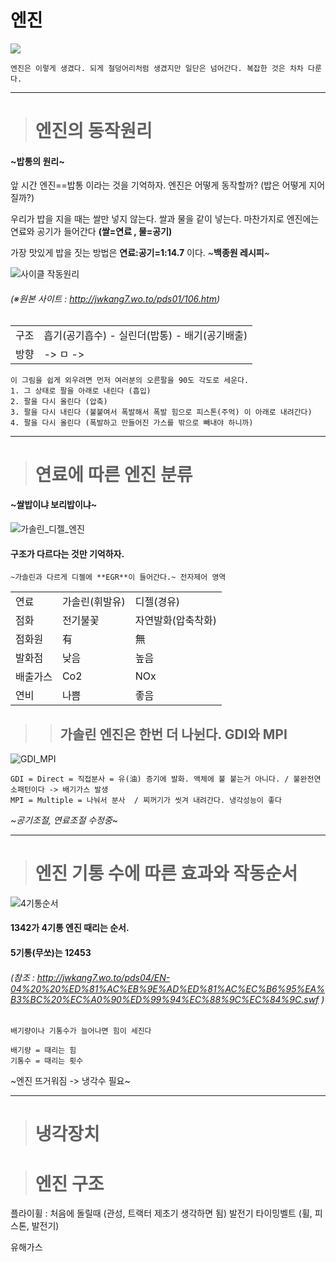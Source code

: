 # 엔진

<img src="https://github.com/lkeonwoo94/Automotive-Engineering/blob/master/%EC%9E%90%EB%8F%99%EC%B0%A8%20%EA%B5%AC%EC%A1%B0%20%EC%9D%B4%EB%A1%A0/%EC%83%A4%EC%8B%9C-%EC%97%94%EC%A7%84/img/%EC%97%94%EC%A7%84.jpg">

```
엔진은 이렇게 생겼다. 되게 철덩어리처럼 생겼지만 일단은 넘어간다. 복잡한 것은 차차 다룬다.
```

---






>  # 엔진의 동작원리 
#### ~밥통의 원리~


앞 시간 엔진==밥통 이라는 것을 기억하자.
엔진은 어떻게 동작할까? (밥은 어떻게 지어질까?)

우리가 밥을 지을 때는 쌀만 넣지 않는다. 쌀과 물을 같이 넣는다.
마찬가지로 엔진에는 연료와 공기가 들어간다 **(쌀=연료 , 물=공기)**

가장 맛있게 밥을 짓는 방법은 **연료:공기=1:14.7** 이다. ~**백종원 레시피**~

![사이클 작동원리](https://github.com/lkeonwoo94/Automotive-Engineering/blob/master/%EC%9E%90%EB%8F%99%EC%B0%A8%20%EA%B5%AC%EC%A1%B0%20%EC%9D%B4%EB%A1%A0/%EC%83%A4%EC%8B%9C-%EC%97%94%EC%A7%84/img/%EC%97%94%EC%A7%84%204%ED%96%89%EC%A0%95.jpg)
###### (※원본 사이트 : http://jwkang7.wo.to/pds01/106.htm)

| | |
 |--|--|
 |구조|  흡기(공기흡수) - 실린더(밥통) - 배기(공기배출) |
 |방향 |                 ->      ㅁ     -> |
 
 
```
이 그림을 쉽게 외우려면 먼저 여러분의 오른팔을 90도 각도로 세운다.
1. 그 상태로 팔을 아래로 내린다 (흡입)
2. 팔을 다시 올린다 (압축)
3. 팔을 다시 내린다 (불붙여서 폭발해서 폭발 힘으로 피스톤(주먹) 이 아래로 내려간다)
4. 팔을 다시 올린다 (폭발하고 만들어진 가스를 밖으로 빼내야 하니까)
```
---


>  # 연료에 따른 엔진 분류
#### ~쌀밥이냐 보리밥이냐~

![가솔린_디젤_엔진](https://github.com/lkeonwoo94/Automotive-Engineering/blob/master/%EC%9E%90%EB%8F%99%EC%B0%A8%20%EA%B5%AC%EC%A1%B0%20%EC%9D%B4%EB%A1%A0/%EC%83%A4%EC%8B%9C-%EC%97%94%EC%A7%84/img/%EA%B0%80%EC%86%94%EB%A6%B0_%EB%94%94%EC%A0%A4_%EC%97%94%EC%A7%84.jpg)
####  **구조가 다르다**는 것만 기억하자.


```
~가솔린과 다르게 디젤에 **EGR**이 들어간다.~ 전자제어 영역
```

| | | |
|--|--|--|
|연료|가솔린(휘발유) | 디젤(경유) |
|점화|전기불꽃|자연발화(압축착화)|
|점화원| 有 | 無 |
|발화점|낮음|높음|
|배출가스| Co2 | NOx|
|연비| 나쁨 | 좋음 |




>> ## 가솔린 엔진은 한번 더 나뉜다. GDI와 MPI

![GDI_MPI](https://github.com/lkeonwoo94/Automotive-Engineering/blob/master/%EC%9E%90%EB%8F%99%EC%B0%A8%20%EA%B5%AC%EC%A1%B0%20%EC%9D%B4%EB%A1%A0/%EC%83%A4%EC%8B%9C-%EC%97%94%EC%A7%84/img/%EC%97%94%EC%A7%84%EB%B0%A9%EC%8B%9D-GDI-MPI.png)

```
GDI = Direct = 직접분사 = 유(油) 증기에 발화. 액체에 불 붙는거 아니다. / 불완전연소패턴이다 -> 배기가스 발생
MPI = Multiple = 나눠서 분사  / 찌꺼기가 씻겨 내려간다. 냉각성능이 좋다
```


~*공기조절, 연료조절 수정중*~

---





>  # 엔진 기통 수에 따른 효과와 작동순서


![4기통순서](https://github.com/lkeonwoo94/Automotive-Engineering/blob/master/%EC%9E%90%EB%8F%99%EC%B0%A8%20%EA%B5%AC%EC%A1%B0%20%EC%9D%B4%EB%A1%A0/%EC%83%A4%EC%8B%9C-%EC%97%94%EC%A7%84/img/4%EA%B8%B0%ED%86%B5%20%EC%88%9C%EC%84%9C.png)
#### 1342가 4기통 엔진 때리는 순서.
#### 5기통(무쏘)는 12453
###### (참조 : http://jwkang7.wo.to/pds04/EN-04%20%20%ED%81%AC%EB%9E%AD%ED%81%AC%EC%B6%95%EA%B3%BC%20%EC%A0%90%ED%99%94%EC%88%9C%EC%84%9C.swf )


```
배기량이나 기통수가 늘어나면 힘이 세진다

배기량 = 때리는 힘
기통수 = 때리는 횟수
```




~엔진 뜨거워짐 -> 냉각수 필요~




----

> # 냉각장치





>  # 엔진 구조

플라이휠 : 처음에 돌릴때 (관성, 트랙터 제초기 생각하면 됨)
발전기
타이밍벨트 (휠, 피스톤, 발전기)

유해가스


